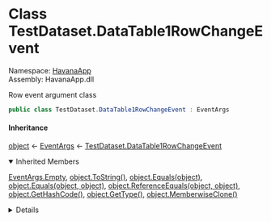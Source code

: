 # <a id="HavanaApp_TestDataset_DataTable1RowChangeEvent"></a> Class TestDataset.DataTable1RowChangeEvent

Namespace: [HavanaApp](HavanaApp.md)  
Assembly: HavanaApp.dll  

Row event argument class

```csharp
public class TestDataset.DataTable1RowChangeEvent : EventArgs
```

#### Inheritance

[object](https://learn.microsoft.com/dotnet/api/system.object) ← 
[EventArgs](https://learn.microsoft.com/dotnet/api/system.eventargs) ← 
[TestDataset.DataTable1RowChangeEvent](HavanaApp.TestDataset.DataTable1RowChangeEvent.md)

<details open>
  
<summary>Inherited Members</summary>

[EventArgs.Empty](https://learn.microsoft.com/dotnet/api/system.eventargs.empty), 
[object.ToString\(\)](https://learn.microsoft.com/dotnet/api/system.object.tostring), 
[object.Equals\(object\)](https://learn.microsoft.com/dotnet/api/system.object.equals\#system\-object\-equals\(system\-object\)), 
[object.Equals\(object, object\)](https://learn.microsoft.com/dotnet/api/system.object.equals\#system\-object\-equals\(system\-object\-system\-object\)), 
[object.ReferenceEquals\(object, object\)](https://learn.microsoft.com/dotnet/api/system.object.referenceequals), 
[object.GetHashCode\(\)](https://learn.microsoft.com/dotnet/api/system.object.gethashcode), 
[object.GetType\(\)](https://learn.microsoft.com/dotnet/api/system.object.gettype), 
[object.MemberwiseClone\(\)](https://learn.microsoft.com/dotnet/api/system.object.memberwiseclone)
<details>
 
## Constructors

### <a id="HavanaApp_TestDataset_DataTable1RowChangeEvent__ctor_HavanaApp_TestDataset_DataTable1Row_System_Data_DataRowAction_"></a> DataTable1RowChangeEvent\(DataTable1Row, DataRowAction\)

```csharp
public DataTable1RowChangeEvent(TestDataset.DataTable1Row row, DataRowAction action)
```

#### Parameters

`row` [TestDataset](HavanaApp.TestDataset.md).[DataTable1Row](HavanaApp.TestDataset.DataTable1Row.md)

`action` [DataRowAction](https://learn.microsoft.com/dotnet/api/system.data.datarowaction)

## Properties

### <a id="HavanaApp_TestDataset_DataTable1RowChangeEvent_Action"></a> Action

```csharp
public DataRowAction Action { get; }
```

#### Property Value

 [DataRowAction](https://learn.microsoft.com/dotnet/api/system.data.datarowaction)

### <a id="HavanaApp_TestDataset_DataTable1RowChangeEvent_Row"></a> Row

```csharp
public TestDataset.DataTable1Row Row { get; }
```

#### Property Value

 [TestDataset](HavanaApp.TestDataset.md).[DataTable1Row](HavanaApp.TestDataset.DataTable1Row.md)

